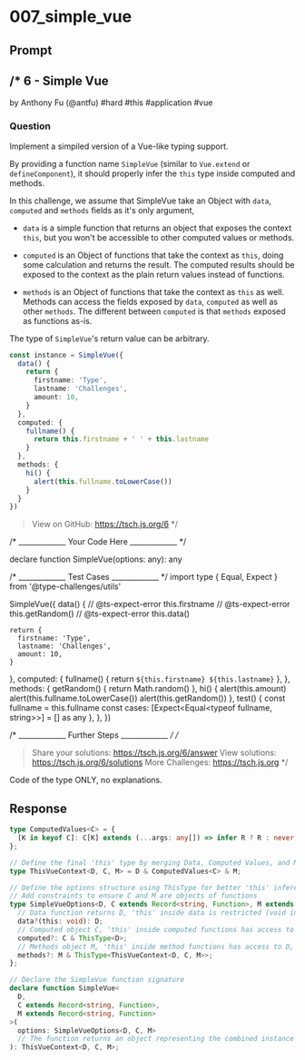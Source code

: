 # 007_simple_vue

## Prompt

/*
  6 - Simple Vue
  -------
  by Anthony Fu (@antfu) #hard #this #application #vue

  ### Question

  Implement a simpiled version of a Vue-like typing support.

  By providing a function name `SimpleVue` (similar to `Vue.extend` or `defineComponent`), it should properly infer the `this` type inside computed and methods.

  In this challenge, we assume that SimpleVue take an Object with `data`, `computed` and `methods` fields as it's only argument,

  - `data` is a simple function that returns an object that exposes the context `this`, but you won't be accessible to other computed values or methods.

  - `computed` is an Object of functions that take the context as `this`, doing some calculation and returns the result. The computed results should be exposed to the context as the plain return values instead of functions.

  - `methods` is an Object of functions that take the context as `this` as well. Methods can access the fields exposed by `data`, `computed` as well as other `methods`. The different between `computed` is that `methods` exposed as functions as-is.

  The type of `SimpleVue`'s return value can be arbitrary.

  ```ts
  const instance = SimpleVue({
    data() {
      return {
        firstname: 'Type',
        lastname: 'Challenges',
        amount: 10,
      }
    },
    computed: {
      fullname() {
        return this.firstname + ' ' + this.lastname
      }
    },
    methods: {
      hi() {
        alert(this.fullname.toLowerCase())
      }
    }
  })
  ```

  > View on GitHub: https://tsch.js.org/6
*/

/* _____________ Your Code Here _____________ */

declare function SimpleVue(options: any): any

/* _____________ Test Cases _____________ */
import type { Equal, Expect } from '@type-challenges/utils'

SimpleVue({
  data() {
    // @ts-expect-error
    this.firstname
    // @ts-expect-error
    this.getRandom()
    // @ts-expect-error
    this.data()

    return {
      firstname: 'Type',
      lastname: 'Challenges',
      amount: 10,
    }
  },
  computed: {
    fullname() {
      return `${this.firstname} ${this.lastname}`
    },
  },
  methods: {
    getRandom() {
      return Math.random()
    },
    hi() {
      alert(this.amount)
      alert(this.fullname.toLowerCase())
      alert(this.getRandom())
    },
    test() {
      const fullname = this.fullname
      const cases: [Expect<Equal<typeof fullname, string>>] = [] as any
    },
  },
})

/* _____________ Further Steps _____________ */
/*
  > Share your solutions: https://tsch.js.org/6/answer
  > View solutions: https://tsch.js.org/6/solutions
  > More Challenges: https://tsch.js.org
*/

Code of the type ONLY, no explanations.

## Response

```typescript
type ComputedValues<C> = {
  [K in keyof C]: C[K] extends (...args: any[]) => infer R ? R : never;
};

// Define the final 'this' type by merging Data, Computed Values, and Methods
type ThisVueContext<D, C, M> = D & ComputedValues<C> & M;

// Define the options structure using ThisType for better 'this' inference
// Add constraints to ensure C and M are objects of functions
type SimpleVueOptions<D, C extends Record<string, Function>, M extends Record<string, Function>> = {
  // Data function returns D, 'this' inside data is restricted (void indicates no context)
  data?(this: void): D;
  // Computed object C, 'this' inside computed functions has access to D
  computed?: C & ThisType<D>;
  // Methods object M, 'this' inside method functions has access to D, ComputedValues<C>, and M
  methods?: M & ThisType<ThisVueContext<D, C, M>>;
};

// Declare the SimpleVue function signature
declare function SimpleVue<
  D,
  C extends Record<string, Function>,
  M extends Record<string, Function>
>(
  options: SimpleVueOptions<D, C, M>
  // The function returns an object representing the combined instance state and methods
): ThisVueContext<D, C, M>;
```

